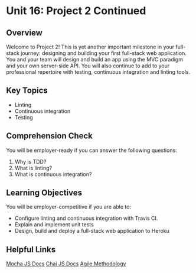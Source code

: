 # Unit 16: Project 2 Continued

## Overview

Welcome to Project 2! This is yet another important milestone in your full-stack journey: designing and building your first full-stack web application. You and your team will design and build an app using the MVC paradigm and your own server-side API. You will also continue to add to your professional repertoire with testing, continuous integration and linting tools.

## Key Topics

- Linting
- Continuous integration
- Testing

## Comprehension Check

You will be employer-ready if you can answer the following questions:

1. Why is TDD?
2. What is linting?
3. What is continuous integration?

## Learning Objectives

You will be employer-competitive if you are able to:

- Configure linting and continuous integration with Travis CI.
- Explain and implement unit tests
- Design, build and deploy a full-stack web application to Heroku

## Helpful Links

[Mocha JS Docs](https://mochajs.org/)
[Chai JS Docs](https://www.chaijs.com/)
[Agile Methodology](https://en.wikipedia.org/wiki/Agile_software_development)
